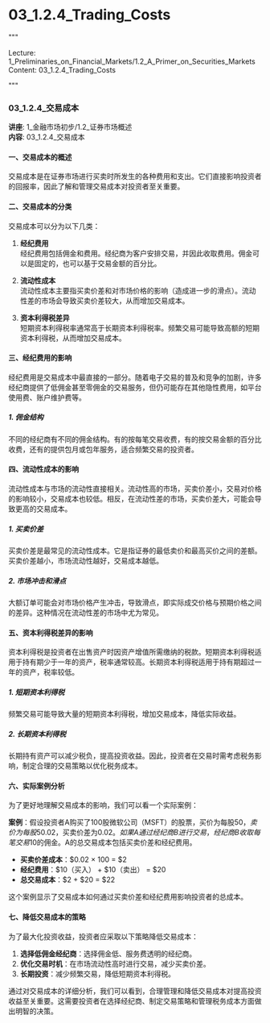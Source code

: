# 03_1.2.4_Trading_Costs

"""

Lecture: 1_Preliminaries_on_Financial_Markets/1.2_A_Primer_on_Securities_Markets
Content: 03_1.2.4_Trading_Costs

"""

### 03_1.2.4_交易成本

**讲座**: 1_金融市场初步/1.2_证券市场概述  
**内容**: 03_1.2.4_交易成本  

#### 一、交易成本的概述

交易成本是在证券市场进行买卖时所发生的各种费用和支出。它们直接影响投资者的回报率，因此了解和管理交易成本对投资者至关重要。

#### 二、交易成本的分类

交易成本可以分为以下几类：

1. **经纪费用**  
经纪费用包括佣金和费用。经纪商为客户安排交易，并因此收取费用。佣金可以是固定的，也可以基于交易金额的百分比。

2. **流动性成本**  
流动性成本主要指买卖价差和对市场价格的影响（造成进一步的滑点）。流动性差的市场会导致买卖价差较大，从而增加交易成本。

3. **资本利得税差异**  
短期资本利得税率通常高于长期资本利得税率。频繁交易可能导致高额的短期资本利得税，从而增加交易成本。

#### 三、经纪费用的影响

经纪费用是交易成本中最直接的一部分。随着电子交易的普及和竞争的加剧，许多经纪商提供了低佣金甚至零佣金的交易服务，但仍可能存在其他隐性费用，如平台使用费、账户维护费等。

##### 1. 佣金结构
不同的经纪商有不同的佣金结构。有的按每笔交易收费，有的按交易金额的百分比收费，还有的提供包月或包年服务，适合频繁交易的投资者。

#### 四、流动性成本的影响

流动性成本与市场的流动性直接相关。流动性高的市场，买卖价差小，交易对价格的影响较小，交易成本也较低。相反，在流动性差的市场，买卖价差大，可能会导致更高的交易成本。

##### 1. 买卖价差
买卖价差是最常见的流动性成本。它是指证券的最低卖价和最高买价之间的差额。买卖价差越小，市场流动性越好，交易成本越低。

##### 2. 市场冲击和滑点
大额订单可能会对市场价格产生冲击，导致滑点，即实际成交价格与预期价格之间的差异。这种情况在流动性差的市场中尤为常见。

#### 五、资本利得税差异的影响

资本利得税是投资者在出售资产时因资产增值所需缴纳的税款。短期资本利得税适用于持有期少于一年的资产，税率通常较高。长期资本利得税适用于持有期超过一年的资产，税率较低。

##### 1. 短期资本利得税
频繁交易可能导致大量的短期资本利得税，增加交易成本，降低实际收益。

##### 2. 长期资本利得税
长期持有资产可以减少税负，提高投资收益。因此，投资者在交易时需考虑税务影响，制定合理的交易策略以优化税务成本。

#### 六、实际案例分析

为了更好地理解交易成本的影响，我们可以看一个实际案例：

**案例**：假设投资者A购买了100股微软公司（MSFT）的股票，买价为每股$50，卖价为每股$50.02，买卖价差为$0.02。如果A通过经纪商B进行交易，经纪商B收取每笔交易$10的佣金。A的总交易成本包括买卖价差和经纪费用。

- **买卖价差成本**：$0.02 × 100 = $2
- **经纪费用**：$10（买入） + $10（卖出） = $20
- **总交易成本**：$2 + $20 = $22

这个案例显示了交易成本如何通过买卖价差和经纪费用影响投资者的总成本。

#### 七、降低交易成本的策略

为了最大化投资收益，投资者应采取以下策略降低交易成本：

1. **选择低佣金经纪商**：选择佣金低、服务费透明的经纪商。
2. **优化交易时机**：在市场流动性高时进行交易，减少买卖价差。
3. **长期投资**：减少频繁交易，降低短期资本利得税。

通过对交易成本的详细分析，我们可以看到，合理管理和降低交易成本对提高投资收益至关重要。这需要投资者在选择经纪商、制定交易策略和管理税务成本方面做出明智的决策。